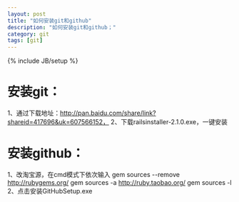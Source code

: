 ```yaml
---
layout: post
title: "如何安装git和github"
description: "如何安装git和github；"
category: git
tags: [git]
---
```

{% include JB/setup %}
# 安装git：
1、通过下载地址：http://pan.baidu.com/share/link?shareid=417696&uk=607566152，
2、下载railsinstaller-2.1.0.exe，一键安装 
# 安装github：
1、改淘宝源，在cmd模式下依次输入
    gem sources --remove http://rubygems.org/
    gem sources -a http://ruby.taobao.org/
    gem sources -l
2、点击安装GitHubSetup.exe
